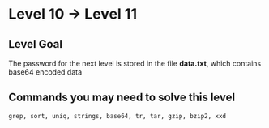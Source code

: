# Level 10 -> Level 11

## Level Goal

The password for the next level is stored in the file **data.txt**, which contains base64 encoded data

## Commands you may need to solve this level

`grep, sort, uniq, strings, base64, tr, tar, gzip, bzip2, xxd`
